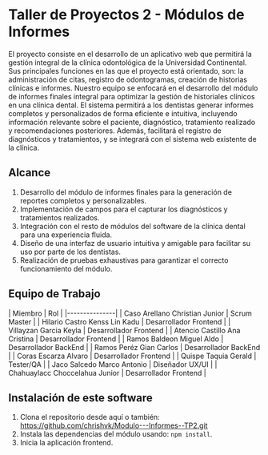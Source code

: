 # Taller de Proyectos 2 - Módulos de Informes

El proyecto consiste en el desarrollo de un aplicativo web que permitirá la gestión integral de la clínica odontológica de la Universidad Continental. Sus principales funciones en las que el proyecto está orientado, son: la administración de citas, registro de odontogramas, creación de historias clínicas e informes. Nuestro equipo se enfocará en el desarrollo del módulo de informes finales integral para optimizar la gestión de historiales clínicos en una clínica dental. El sistema permitirá a los dentistas generar informes completos y personalizados de forma eficiente e intuitiva, incluyendo información relevante sobre el paciente, diagnóstico, tratamiento realizado y recomendaciones posteriores. Además, facilitará el registro de diagnósticos y tratamientos, y se integrará con el sistema web existente de la clínica.

## Alcance

1. Desarrollo del módulo de informes finales para la generación de reportes completos y personalizables.
2. Implementación de campos para el capturar los diagnósticos y tratamientos realizados.
3. Integración con el resto de módulos del software de la clínica dental para una experiencia fluida.
4. Diseño de una interfaz de usuario intuitiva y amigable para facilitar su uso por parte de los dentistas.
5. Realización de pruebas exhaustivas para garantizar el correcto funcionamiento del módulo.

## Equipo de Trabajo

| Miembro | Rol |
|---------------|
| Caso Arellano Christian Junior | Scrum Master |
| Hilario Castro Kenss Lin Kadu | Desarrollador Frontend |
| Villayzan Garcia Keyla | Desarrollador Frontend |
| Atencio Castillo Ana Cristina | Desarrollador Frontend |
| Ramos Baldeon Miguel Aldo | Desarrollador BackEnd |
| Ramos Peréz Gian Carlos | Desarrollador BackEnd |
| Coras Escarza Alvaro | Desarrollador Frontend |
| Quispe Taquia Gerald | Tester/QA |
| Jaco Salcedo Marco Antonio | Diseñador UX/UI |
| Chahuaylacc Choccelahua Junior | Desarrollador Frontend |

## Instalación de este software

1. Clona el repositorio desde aquí o también: https://github.com/chrishvk/Modulo---Informes--TP2.git
2. Instala las dependencias del módulo usando: `npm install`.
3. Inicia la aplicación frontend.